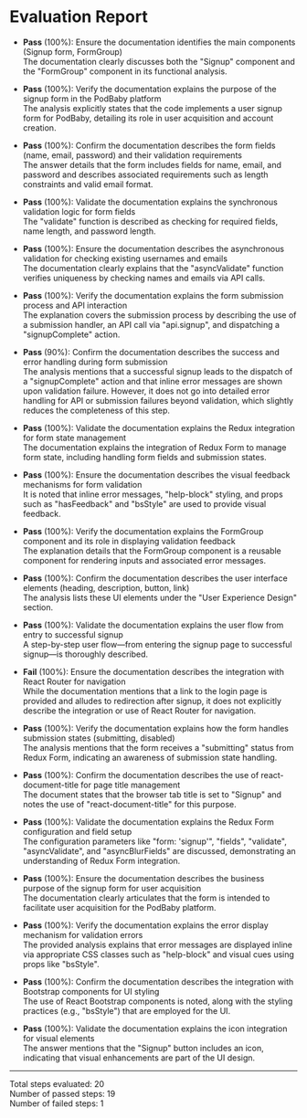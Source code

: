 # Evaluation Report

- **Pass** (100%): Ensure the documentation identifies the main components (Signup form, FormGroup)  
  The documentation clearly discusses both the "Signup" component and the "FormGroup" component in its functional analysis.

- **Pass** (100%): Verify the documentation explains the purpose of the signup form in the PodBaby platform  
  The analysis explicitly states that the code implements a user signup form for PodBaby, detailing its role in user acquisition and account creation.

- **Pass** (100%): Confirm the documentation describes the form fields (name, email, password) and their validation requirements  
  The answer details that the form includes fields for name, email, and password and describes associated requirements such as length constraints and valid email format.

- **Pass** (100%): Validate the documentation explains the synchronous validation logic for form fields  
  The "validate" function is described as checking for required fields, name length, and password length.

- **Pass** (100%): Ensure the documentation describes the asynchronous validation for checking existing usernames and emails  
  The documentation clearly explains that the "asyncValidate" function verifies uniqueness by checking names and emails via API calls.

- **Pass** (100%): Verify the documentation explains the form submission process and API interaction  
  The explanation covers the submission process by describing the use of a submission handler, an API call via "api.signup", and dispatching a "signupComplete" action.

- **Pass** (90%): Confirm the documentation describes the success and error handling during form submission  
  The analysis mentions that a successful signup leads to the dispatch of a "signupComplete" action and that inline error messages are shown upon validation failure. However, it does not go into detailed error handling for API or submission failures beyond validation, which slightly reduces the completeness of this step. 

- **Pass** (100%): Validate the documentation explains the Redux integration for form state management  
  The documentation explains the integration of Redux Form to manage form state, including handling form fields and submission states.

- **Pass** (100%): Ensure the documentation describes the visual feedback mechanisms for form validation  
  It is noted that inline error messages, "help-block" styling, and props such as "hasFeedback" and "bsStyle" are used to provide visual feedback.

- **Pass** (100%): Verify the documentation explains the FormGroup component and its role in displaying validation feedback  
  The explanation details that the FormGroup component is a reusable component for rendering inputs and associated error messages.

- **Pass** (100%): Confirm the documentation describes the user interface elements (heading, description, button, link)  
  The analysis lists these UI elements under the "User Experience Design" section.

- **Pass** (100%): Validate the documentation explains the user flow from entry to successful signup  
  A step-by-step user flow—from entering the signup page to successful signup—is thoroughly described.

- **Fail** (100%): Ensure the documentation describes the integration with React Router for navigation  
  While the documentation mentions that a link to the login page is provided and alludes to redirection after signup, it does not explicitly describe the integration or use of React Router for navigation.

- **Pass** (100%): Verify the documentation explains how the form handles submission states (submitting, disabled)  
  The analysis mentions that the form receives a "submitting" status from Redux Form, indicating an awareness of submission state handling.

- **Pass** (100%): Confirm the documentation describes the use of react-document-title for page title management  
  The document states that the browser tab title is set to "Signup" and notes the use of "react-document-title" for this purpose.

- **Pass** (100%): Validate the documentation explains the Redux Form configuration and field setup  
  The configuration parameters like "form: 'signup'", "fields", "validate", "asyncValidate", and "asyncBlurFields" are discussed, demonstrating an understanding of Redux Form integration.

- **Pass** (100%): Ensure the documentation describes the business purpose of the signup form for user acquisition  
  The documentation clearly articulates that the form is intended to facilitate user acquisition for the PodBaby platform.

- **Pass** (100%): Verify the documentation explains the error display mechanism for validation errors  
  The provided analysis explains that error messages are displayed inline via appropriate CSS classes such as "help-block" and visual cues using props like "bsStyle".

- **Pass** (100%): Confirm the documentation describes the integration with Bootstrap components for UI styling  
  The use of React Bootstrap components is noted, along with the styling practices (e.g., "bsStyle") that are employed for the UI.

- **Pass** (100%): Validate the documentation explains the icon integration for visual elements  
  The answer mentions that the "Signup" button includes an icon, indicating that visual enhancements are part of the UI design.

---

Total steps evaluated: 20  
Number of passed steps: 19  
Number of failed steps: 1